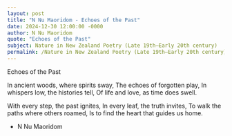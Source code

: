 ```yaml
---
layout: post
title: "N Nu Maoridom - Echoes of the Past"
date: 2024-12-30 12:00:00 -0000
author: N Nu Maoridom
quote: "Echoes of the Past"
subject: Nature in New Zealand Poetry (Late 19th–Early 20th century)
permalink: /Nature in New Zealand Poetry (Late 19th–Early 20th century)/N Nu Maoridom/N Nu Maoridom - Echoes of the Past
---
```


Echoes of the Past

In ancient woods, where spirits sway,
The echoes of forgotten play,
In whispers low, the histories tell,
Of life and love, as time does swell.

With every step, the past ignites,
In every leaf, the truth invites,
To walk the paths where others roamed,
Is to find the heart that guides us home.

- N Nu Maoridom
